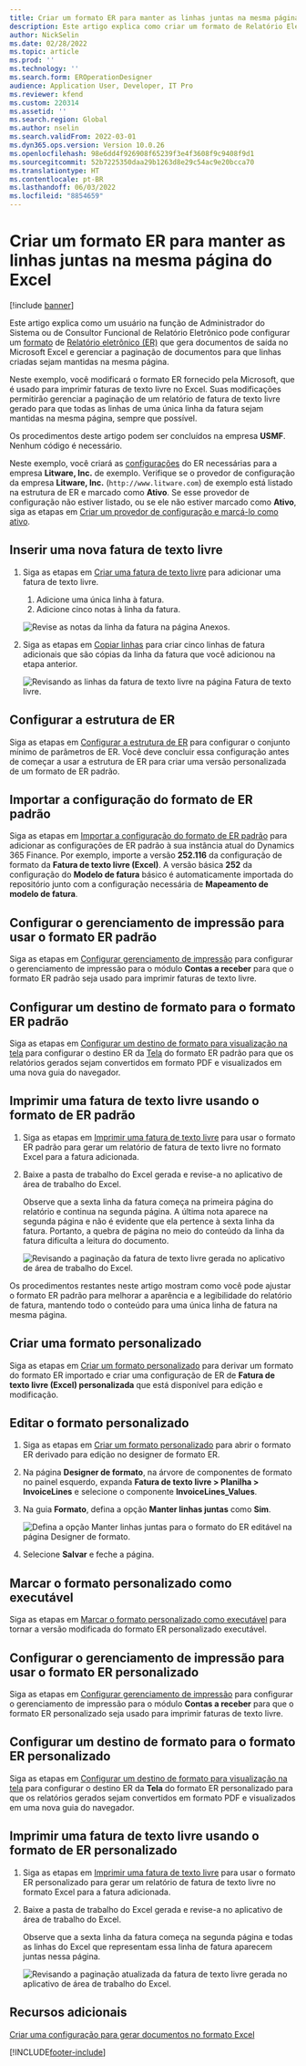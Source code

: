 ```yaml
---
title: Criar um formato ER para manter as linhas juntas na mesma página do Excel
description: Este artigo explica como criar um formato de Relatório Eletrônico (ER) que mantém linhas juntas na mesma página do Microsoft Excel.
author: NickSelin
ms.date: 02/28/2022
ms.topic: article
ms.prod: ''
ms.technology: ''
ms.search.form: EROperationDesigner
audience: Application User, Developer, IT Pro
ms.reviewer: kfend
ms.custom: 220314
ms.assetid: ''
ms.search.region: Global
ms.author: nselin
ms.search.validFrom: 2022-03-01
ms.dyn365.ops.version: Version 10.0.26
ms.openlocfilehash: 98e6dd4f926908f65239f3e4f3608f9c9408f9d1
ms.sourcegitcommit: 52b7225350daa29b1263d8e29c54ac9e20bcca70
ms.translationtype: HT
ms.contentlocale: pt-BR
ms.lasthandoff: 06/03/2022
ms.locfileid: "8854659"
---
```

# <a name="design-an-er-format-to-keep-rows-together-on-the-same-excel-page"></a>Criar um formato ER para manter as linhas juntas na mesma página do Excel

[!include [banner](../includes/banner.md)]


Este artigo explica como um usuário na função de Administrador do Sistema ou de Consultor Funcional de Relatório Eletrônico pode configurar um [formato](er-overview-components.md#format-component) de [Relatório eletrônico (ER)](general-electronic-reporting.md) que gera documentos de saída no Microsoft Excel e gerenciar a paginação de documentos para que linhas criadas sejam mantidas na mesma página.

Neste exemplo, você modificará o formato ER fornecido pela Microsoft, que é usado para imprimir faturas de texto livre no Excel. Suas modificações permitirão gerenciar a paginação de um relatório de fatura de texto livre gerado para que todas as linhas de uma única linha da fatura sejam mantidas na mesma página, sempre que possível.

Os procedimentos deste artigo podem ser concluídos na empresa **USMF**. Nenhum código é necessário.

Neste exemplo, você criará as [configurações](general-electronic-reporting.md#Configuration) do ER necessárias para a empresa **Litware, Inc.** de exemplo. Verifique se o provedor de configuração da empresa **Litware, Inc.** (`http://www.litware.com`) de exemplo está listado na estrutura de ER e marcado como **Ativo**. Se esse provedor de configuração não estiver listado, ou se ele não estiver marcado como **Ativo**, siga as etapas em [Criar um provedor de configuração e marcá-lo como ativo](tasks/er-configuration-provider-mark-it-active-2016-11.md).

## <a name="enter-a-new-free-text-invoice"></a>Inserir uma nova fatura de texto livre

1. Siga as etapas em [Criar uma fatura de texto livre](../../../finance/accounts-receivable/create-free-text-invoice-new.md#create-a-free-text-invoice-1) para adicionar uma fatura de texto livre.

    1. Adicione uma única linha à fatura.
    2. Adicione cinco notas à linha da fatura.

    ![Revise as notas da linha da fatura na página Anexos.](./media/er-keep-excel-rows-together-notes.png)

2. Siga as etapas em [Copiar linhas](../../../finance/accounts-receivable/create-free-text-invoice-new.md#copy-lines) para criar cinco linhas de fatura adicionais que são cópias da linha da fatura que você adicionou na etapa anterior.

    ![Revisando as linhas da fatura de texto livre na página Fatura de texto livre.](./media/er-keep-excel-rows-together-invoice.png)

## <a name="configure-the-er-framework"></a>Configurar a estrutura de ER

Siga as etapas em [Configurar a estrutura de ER](er-quick-start2-customize-report.md#ConfigureFramework) para configurar o conjunto mínimo de parâmetros de ER. Você deve concluir essa configuração antes de começar a usar a estrutura de ER para criar uma versão personalizada de um formato de ER padrão.

## <a name="import-the-standard-er-format-configuration"></a>Importar a configuração do formato de ER padrão

Siga as etapas em [Importar a configuração do formato de ER padrão](er-quick-start2-customize-report.md#ImportERSolution1) para adicionar as configurações de ER padrão à sua instância atual do Dynamics 365 Finance. Por exemplo, importe a versão **252.116** da configuração de formato da **Fatura de texto livre (Excel)**. A versão básica **252** da configuração do **Modelo de fatura** básico é automaticamente importada do repositório junto com a configuração necessária de **Mapeamento de modelo de fatura**.

## <a name="set-up-print-management-to-use-the-standard-er-format"></a>Configurar o gerenciamento de impressão para usar o formato ER padrão

Siga as etapas em [Configurar gerenciamento de impressão](er-embed-images-header-footer-excel-reports.md#ConfigurePrintManagement1) para configurar o gerenciamento de impressão para o módulo **Contas a receber** para que o formato ER padrão seja usado para imprimir faturas de texto livre.

## <a name="configure-a-format-destination-for-the-standard-er-format"></a>Configurar um destino de formato para o formato ER padrão

Siga as etapas em [Configurar um destino de formato para visualização na tela](er-quick-start1-new-solution.md#ConfigureDestination) para configurar o destino ER da [Tela](er-destination-type-screen.md) do formato ER padrão para que os relatórios gerados sejam convertidos em formato PDF e visualizados em uma nova guia do navegador.

## <a name="print-a-free-text-invoice-by-using-the-standard-er-format"></a>Imprimir uma fatura de texto livre usando o formato de ER padrão

1. Siga as etapas em [Imprimir uma fatura de texto livre](er-embed-images-header-footer-excel-reports.md#ProcessInvoice1) para usar o formato ER padrão para gerar um relatório de fatura de texto livre no formato Excel para a fatura adicionada.
2. Baixe a pasta de trabalho do Excel gerada e revise-a no aplicativo de área de trabalho do Excel.

    Observe que a sexta linha da fatura começa na primeira página do relatório e continua na segunda página. A última nota aparece na segunda página e não é evidente que ela pertence à sexta linha da fatura. Portanto, a quebra de página no meio do conteúdo da linha da fatura dificulta a leitura do documento.

    ![Revisando a paginação da fatura de texto livre gerada no aplicativo de área de trabalho do Excel.](./media/er-keep-excel-rows-together-invoice1.gif)

Os procedimentos restantes neste artigo mostram como você pode ajustar o formato ER padrão para melhorar a aparência e a legibilidade do relatório de fatura, mantendo todo o conteúdo para uma única linha de fatura na mesma página.

## <a name="create-a-custom-format"></a>Criar uma formato personalizado

Siga as etapas em [Criar um formato personalizado](er-embed-images-header-footer-excel-reports.md#DeriveProvidedFormat) para derivar um formato do formato ER importado e criar uma configuração de ER de **Fatura de texto livre (Excel) personalizada** que está disponível para edição e modificação.

## <a name="edit-the-custom-format"></a>Editar o formato personalizado

1. Siga as etapas em [Criar um formato personalizado](er-embed-images-header-footer-excel-reports.md#ConfigureDerivedFormat) para abrir o formato ER derivado para edição no designer de formato ER.
2. Na página **Designer de formato**, na árvore de componentes de formato no painel esquerdo, expanda **Fatura de texto livre \> Planilha \> InvoiceLines** e selecione o componente **InvoiceLines_Values**.
3. Na guia **Formato**, defina a opção **Manter linhas juntas** como **Sim**.

    ![Defina a opção Manter linhas juntas para o formato do ER editável na página Designer de formato.](./media/er-keep-excel-rows-together-format.png)

4. Selecione **Salvar** e feche a página.

## <a name="mark-the-custom-format-as-runnable"></a>Marcar o formato personalizado como executável

Siga as etapas em [Marcar o formato personalizado como executável](er-embed-images-header-footer-excel-reports.md#MarkFormatRunnable) para tornar a versão modificada do formato ER personalizado executável.

## <a name="set-up-print-management-to-use-the-custom-er-format"></a>Configurar o gerenciamento de impressão para usar o formato ER personalizado

Siga as etapas em [Configurar gerenciamento de impressão](er-embed-images-header-footer-excel-reports.md#ConfigurePrintManagement2) para configurar o gerenciamento de impressão para o módulo **Contas a receber** para que o formato ER personalizado seja usado para imprimir faturas de texto livre.

## <a name="configure-a-format-destination-for-the-custom-er-format"></a>Configurar um destino de formato para o formato ER personalizado

Siga as etapas em [Configurar um destino de formato para visualização na tela](er-quick-start1-new-solution.md#ConfigureDestination) para configurar o destino ER da **Tela** do formato ER personalizado para que os relatórios gerados sejam convertidos em formato PDF e visualizados em uma nova guia do navegador.

## <a name="print-a-free-text-invoice-by-using-the-custom-er-format"></a>Imprimir uma fatura de texto livre usando o formato de ER personalizado

1. Siga as etapas em [Imprimir uma fatura de texto livre](er-embed-images-header-footer-excel-reports.md#ProcessInvoice2) para usar o formato ER personalizado para gerar um relatório de fatura de texto livre no formato Excel para a fatura adicionada.
2. Baixe a pasta de trabalho do Excel gerada e revise-a no aplicativo de área de trabalho do Excel.

    Observe que a sexta linha da fatura começa na segunda página e todas as linhas do Excel que representam essa linha de fatura aparecem juntas nessa página.

    ![Revisando a paginação atualizada da fatura de texto livre gerada no aplicativo de área de trabalho do Excel.](./media/er-keep-excel-rows-together-invoice2.gif)

## <a name="additional-resources"></a>Recursos adicionais

[Criar uma configuração para gerar documentos no formato Excel](er-fillable-excel.md)

[!INCLUDE[footer-include](../../../includes/footer-banner.md)]
